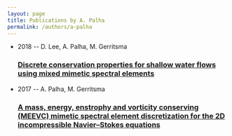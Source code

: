 ```yaml
---
layout: page
title: Publications by A. Palha
permalink: /authors/a-palha
---
```


<ul class="post-list">
<li><span class='post-meta'>2018 -- D. Lee, A. Palha, M. Gerritsma</span><h3><a class='post-link' href="{{ site.baseurl }}/discrete-conservation-properties-for-shallow-water-flows-using-mixed-mimetic-spectral-elements">Discrete conservation properties for shallow water flows using mixed mimetic spectral elements</a></h3></li>
<li><span class='post-meta'>2017 -- A. Palha, M. Gerritsma</span><h3><a class='post-link' href="{{ site.baseurl }}/a-mass-energy-enstrophy-and-vorticity-conserving-meevc-mimetic-spectral-element-discretization-for-the-2d-incompressible-navier-stokes-equations">A mass, energy, enstrophy and vorticity conserving (MEEVC) mimetic spectral element discretization for the 2D incompressible Navier–Stokes equations</a></h3></li>

</ul>
